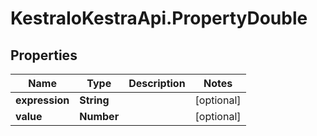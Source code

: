 # KestraIoKestraApi.PropertyDouble

## Properties

Name | Type | Description | Notes
------------ | ------------- | ------------- | -------------
**expression** | **String** |  | [optional] 
**value** | **Number** |  | [optional] 


